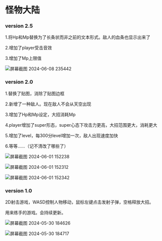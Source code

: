 # 怪物大陆



### version 2.5

1.将Hp和Mp替换为了长条状而非之前的文本形式。敌人的血条也显示出来了

2.增加了player受击音效

3.增加了Mp上限值

![屏幕截图 2024-06-08 235442](https://github.com/Arw-Wow/Land_of_Monsters/assets/149250925/78236f99-9fdc-4551-b6a2-baa2524f046c)



### version 2.0

1.替换了贴图，消除了贴图边框

2.新增了一种敌人。现在敌人不会从天空出现

3.增加了Hp和Mp设定，大招消耗Mp

4.player增加了super形态，super心态下攻击力更高，大招范围更大，消耗更大

5.增加了level，每300分level增加一次，敌人出现速度加快

6.等等……（记不清改了哪些了）

![屏幕截图 2024-06-01 152238](https://github.com/Arw-Wow/Land_of_Monsters/assets/149250925/a0cd408c-c182-4dac-9024-781fc0ddbd84)

![屏幕截图 2024-06-01 152312](https://github.com/Arw-Wow/Land_of_Monsters/assets/149250925/20c737b1-1d57-4d5e-8c5d-e87d5a6d58c1)

![屏幕截图 2024-06-01 152342](https://github.com/Arw-Wow/Land_of_Monsters/assets/149250925/78af9809-53fe-4cd1-8f3f-7c82b627e458)



### version 1.0
2D射击游戏，WASD控制人物移动，鼠标左键点击发射子弹，空格释放大招。

用来练手的游戏。会持续更新。

![屏幕截图 2024-05-30 184626](https://github.com/Arw-Wow/Land_of_Monsters/assets/149250925/d5cc940b-0f3e-40de-b87e-efab1f72a49b)

![屏幕截图 2024-05-30 184717](https://github.com/Arw-Wow/Land_of_Monsters/assets/149250925/e3c7d197-5738-4fc9-90aa-fe35d4ed9afb)

